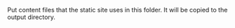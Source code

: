 Put content files that the static site uses in this folder. It will be copied to the output directory.
